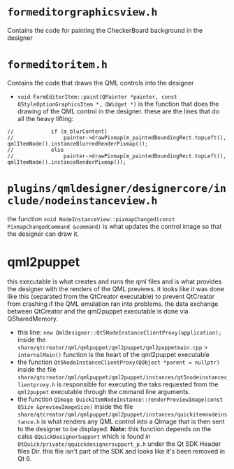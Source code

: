 # `formeditorgraphicsview.h`
Contains the code for painting the CheckerBoard background in the designer

# `formeditoritem.h`
Contains the code that draws the QML controls into the designer
* `void FormEditorItem::paint(QPainter *painter, const QStyleOptionGraphicsItem *, QWidget *)`
is the function that does the drawing of the QML control in the designer.
these are the lines that do all the heavy lifting:
```
//            if (m_blurContent)
//                painter->drawPixmap(m_paintedBoundingRect.topLeft(), qmlItemNode().instanceBlurredRenderPixmap());
//            else
//                painter->drawPixmap(m_paintedBoundingRect.topLeft(), qmlItemNode().instanceRenderPixmap());
```

# `plugins/qmldesigner/designercore/include/nodeinstanceview.h`
the function `void NodeInstanceView::pixmapChanged(const PixmapChangedCommand &command)` is what updates the control image so that the designer can draw it.

# qml2puppet
this executable is what creates and runs the qml files and is what provides the designer with the renders of the QML previews. it looks like it was done like this (separated from the QtCreator executable) to prevent QtCreator from crashing if the QML emulation ran into problems. 
the data exchange between QtCreator and the qml2puppet executable is done via QSharedMemory.
* this line: `new QmlDesigner::Qt5NodeInstanceClientProxy(application);` inside the `share/qtcreator/qml/qmlpuppet/qml2puppet/qml2puppetmain.cpp` > `internalMain()` function is the heart of the qml2puppet executable
* the function `Qt5NodeInstanceClientProxy(QObject *parent = nullptr)` inside the file `share/qtcreator/qml/qmlpuppet/qml2puppet/instances/qt5nodeinstanceclientproxy.h` is responsible for executing the taks requested from the `qml2puppet` executable through the cmmand line arguments.
* the function `QImage QuickItemNodeInstance::renderPreviewImage(const QSize &previewImageSize)` inside the file `share/qtcreator/qml/qmlpuppet/qml2puppet/instances/quickitemnodeinstance.h` is what renders any QML control into a QImage that is then sent to the designer to be displayed.
    **Note:** this function depends on the calss `QQuickDesignerSupport` which is found in `QtQuick/private/qquickdesignersupport_p.h` under the Qt SDK Header files Dir. this file isn't part of the SDK and looks like it's been removed in Qt 6.
